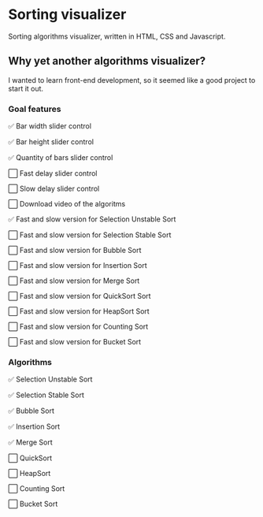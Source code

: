 # Sorting visualizer
Sorting algorithms visualizer, written in HTML, CSS and Javascript.

## Why yet another algorithms visualizer?
I wanted to learn front-end development, so it seemed like a good project to start it out.

### Goal features
:white_check_mark: Bar width slider control

:white_check_mark: Bar height slider control

:white_check_mark: Quantity of bars slider control

:white_large_square: Fast delay slider control

:white_large_square: Slow delay slider control

:white_large_square: Download video of the algoritms

:white_check_mark: Fast and slow version for Selection Unstable Sort

:white_large_square: Fast and slow version for Selection Stable Sort

:white_large_square: Fast and slow version for Bubble Sort

:white_large_square: Fast and slow version for Insertion Sort

:white_large_square: Fast and slow version for Merge Sort

:white_large_square: Fast and slow version for QuickSort Sort

:white_large_square: Fast and slow version for HeapSort Sort

:white_large_square: Fast and slow version for Counting Sort

:white_large_square: Fast and slow version for Bucket Sort

### Algorithms
:white_check_mark: Selection Unstable Sort

:white_check_mark: Selection Stable Sort

:white_check_mark: Bubble Sort

:white_check_mark: Insertion Sort

:white_check_mark: Merge Sort

:white_large_square: QuickSort

:white_large_square: HeapSort

:white_large_square: Counting Sort

:white_large_square: Bucket Sort
